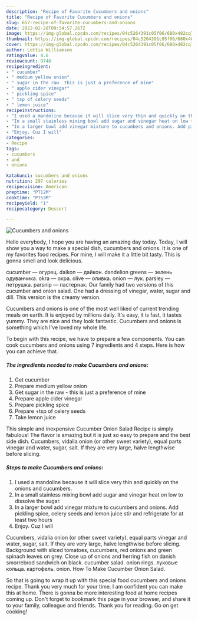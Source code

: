 ```yaml
---
description: "Recipe of Favorite Cucumbers and onions"
title: "Recipe of Favorite Cucumbers and onions"
slug: 657-recipe-of-favorite-cucumbers-and-onions
date: 2022-02-28T09:54:57.267Z
image: https://img-global.cpcdn.com/recipes/04c5264391c05f06/680x482cq70/cucumbers-and-onions-recipe-main-photo.jpg
thumbnail: https://img-global.cpcdn.com/recipes/04c5264391c05f06/680x482cq70/cucumbers-and-onions-recipe-main-photo.jpg
cover: https://img-global.cpcdn.com/recipes/04c5264391c05f06/680x482cq70/cucumbers-and-onions-recipe-main-photo.jpg
author: Lottie Williamson
ratingvalue: 4.6
reviewcount: 9748
recipeingredient:
- " cucumber"
- " medium yellow onion"
- " sugar in the raw  this is just a preference of mine"
- " apple cider vinegar"
- " pickling spice"
- " tsp of celery seeds"
- " lemon juice"
recipeinstructions:
- "I used a mandoline because it will slice very thin and quickly on the onions and cucumbers."
- "In a small stainless mixing bowl add sugar and vinegar heat on low to dissolve the sugar."
- "In a larger bowl add vinegar mixture to cucumbers and onions. Add pickling spice, celery seeds and lemon juice stir and refrigerate for at least two hours"
- "Enjoy. Cuz I will"
categories:
- Recipe
tags:
- cucumbers
- and
- onions

katakunci: cucumbers and onions 
nutrition: 297 calories
recipecuisine: American
preptime: "PT12M"
cooktime: "PT53M"
recipeyield: "1"
recipecategory: Dessert

---
```



![Cucumbers and onions](https://img-global.cpcdn.com/recipes/04c5264391c05f06/680x482cq70/cucumbers-and-onions-recipe-main-photo.jpg)

Hello everybody, I hope you are having an amazing day today. Today, I will show you a way to make a special dish, cucumbers and onions. It is one of my favorites food recipes. For mine, I will make it a little bit tasty. This is gonna smell and look delicious.

cucumber — огурец. daikon — дайкон. dandelion greens — зелень одуванчика. okra — окра. olive — оливка. onion — лук. parsley — петрушка. parsnip — пастернак. Our family had two versions of this cucumber and onion salad. One had a dressing of vinegar, water, sugar and dill. This version is the creamy version.

Cucumbers and onions is one of the most well liked of current trending meals on earth. It is enjoyed by millions daily. It's easy, it is fast, it tastes yummy. They are nice and they look fantastic. Cucumbers and onions is something which I've loved my whole life.


To begin with this recipe, we have to prepare a few components. You can cook cucumbers and onions using 7 ingredients and 4 steps. Here is how you can achieve that.

<!--inarticleads1-->

##### The ingredients needed to make Cucumbers and onions:

1. Get  cucumber
1. Prepare  medium yellow onion
1. Get  sugar in the raw - this is just a preference of mine
1. Prepare  apple cider vinegar
1. Prepare  pickling spice
1. Prepare  +tsp of celery seeds
1. Take  lemon juice


This simple and inexpensive Cucumber Onion Salad Recipe is simply fabulous! The flavor is amazing but it is just so easy to prepare and the best side dish. Cucumbers, vidalia onion (or other sweet variety), equal parts vinegar and water, sugar, salt. If they are very large, halve lengthwise before slicing. 

<!--inarticleads2-->

##### Steps to make Cucumbers and onions:

1. I used a mandoline because it will slice very thin and quickly on the onions and cucumbers.
1. In a small stainless mixing bowl add sugar and vinegar heat on low to dissolve the sugar.
1. In a larger bowl add vinegar mixture to cucumbers and onions. Add pickling spice, celery seeds and lemon juice stir and refrigerate for at least two hours
1. Enjoy. Cuz I will


Cucumbers, vidalia onion (or other sweet variety), equal parts vinegar and water, sugar, salt. If they are very large, halve lengthwise before slicing. Background with sliced tomatoes, cucumbers, red onions and green spinach leaves on grey. Close up of onions and herring fish on danish smorrebrod sandwich on black. cucumber salad. onion rings. луковые кольца. картофель. onion. How To Make Cucumber Onion Salad. 

So that is going to wrap it up with this special food cucumbers and onions recipe. Thank you very much for your time. I am confident you can make this at home. There is gonna be more interesting food at home recipes coming up. Don't forget to bookmark this page in your browser, and share it to your family, colleague and friends. Thank you for reading. Go on get cooking!
